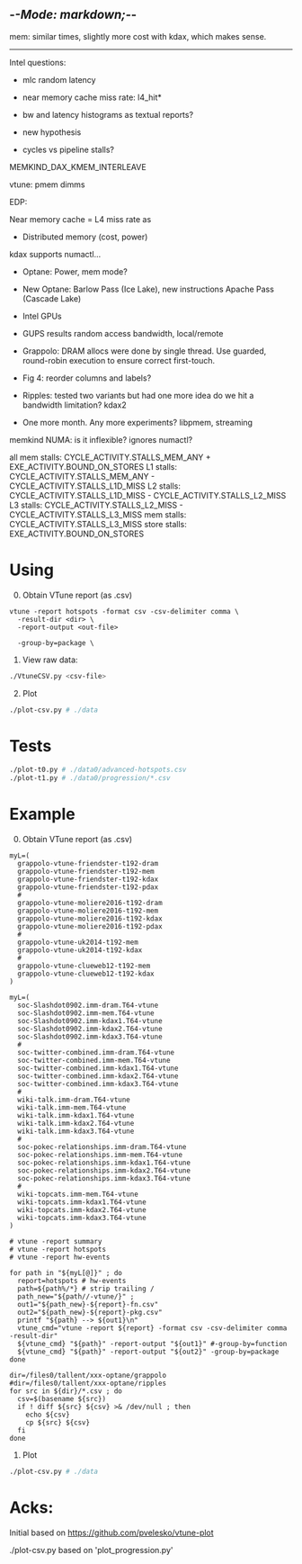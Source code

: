 -*-Mode: markdown;-*-
-----------------------------------------------------------------------------

mem: similar times, slightly more cost with kdax, which makes sense. 

---

Intel questions:
  - mlc random latency
  - near memory cache miss rate: l4_hit*
  - bw and latency histograms as textual reports?
  - new hypothesis

  - cycles vs pipeline stalls?
  
  MEMKIND_DAX_KMEM_INTERLEAVE

vtune: pmem dimms

EDP: 

Near memory cache = L4 miss rate as 


- Distributed memory (cost, power)

kdax supports numactl...

- Optane: Power, mem mode?

- New Optane:
  Barlow Pass (Ice Lake), new instructions
  Apache Pass (Cascade Lake)
  
- Intel GPUs
  

- GUPS results
  random access bandwidth, local/remote


- Grappolo: DRAM allocs were done by single thread. Use guarded, round-robin execution to ensure correct first-touch.


- Fig 4: reorder columns and labels?


- Ripples: tested two variants but had one more idea
  do we hit a bandwidth limitation?
  kdax2
  

- One more month. Any more experiments?
  libpmem, streaming
  

memkind NUMA: is it inflexible? ignores numactl?


all mem stalls: CYCLE_ACTIVITY.STALLS_MEM_ANY + EXE_ACTIVITY.BOUND_ON_STORES
L1 stalls:      CYCLE_ACTIVITY.STALLS_MEM_ANY - CYCLE_ACTIVITY.STALLS_L1D_MISS
L2 stalls:      CYCLE_ACTIVITY.STALLS_L1D_MISS - CYCLE_ACTIVITY.STALLS_L2_MISS
L3 stalls:      CYCLE_ACTIVITY.STALLS_L2_MISS - CYCLE_ACTIVITY.STALLS_L3_MISS
mem stalls:     CYCLE_ACTIVITY.STALLS_L3_MISS
store stalls:   EXE_ACTIVITY.BOUND_ON_STORES



Using
=============================================================================

0. Obtain VTune report (as .csv)

```
vtune -report hotspots -format csv -csv-delimiter comma \
  -result-dir <dir> \
  -report-output <out-file>

  -group-by=package \
```


1. View raw data:

```sh
./VtuneCSV.py <csv-file>
```

2. Plot

```sh
./plot-csv.py # ./data
```

Tests
=============================================================================

```sh
./plot-t0.py # ./data0/advanced-hotspots.csv
./plot-t1.py # ./data0/progression/*.csv
```


Example
=============================================================================

0. Obtain VTune report (as .csv)

```
myL=(
  grappolo-vtune-friendster-t192-dram
  grappolo-vtune-friendster-t192-mem
  grappolo-vtune-friendster-t192-kdax
  grappolo-vtune-friendster-t192-pdax
  #
  grappolo-vtune-moliere2016-t192-dram
  grappolo-vtune-moliere2016-t192-mem
  grappolo-vtune-moliere2016-t192-kdax
  grappolo-vtune-moliere2016-t192-pdax
  #
  grappolo-vtune-uk2014-t192-mem
  grappolo-vtune-uk2014-t192-kdax
  #
  grappolo-vtune-clueweb12-t192-mem
  grappolo-vtune-clueweb12-t192-kdax
)

myL=(
  soc-Slashdot0902.imm-dram.T64-vtune
  soc-Slashdot0902.imm-mem.T64-vtune
  soc-Slashdot0902.imm-kdax1.T64-vtune
  soc-Slashdot0902.imm-kdax2.T64-vtune
  soc-Slashdot0902.imm-kdax3.T64-vtune
  #
  soc-twitter-combined.imm-dram.T64-vtune
  soc-twitter-combined.imm-mem.T64-vtune
  soc-twitter-combined.imm-kdax1.T64-vtune
  soc-twitter-combined.imm-kdax2.T64-vtune
  soc-twitter-combined.imm-kdax3.T64-vtune
  #
  wiki-talk.imm-dram.T64-vtune
  wiki-talk.imm-mem.T64-vtune
  wiki-talk.imm-kdax1.T64-vtune
  wiki-talk.imm-kdax2.T64-vtune
  wiki-talk.imm-kdax3.T64-vtune
  #
  soc-pokec-relationships.imm-dram.T64-vtune
  soc-pokec-relationships.imm-mem.T64-vtune
  soc-pokec-relationships.imm-kdax1.T64-vtune
  soc-pokec-relationships.imm-kdax2.T64-vtune
  soc-pokec-relationships.imm-kdax3.T64-vtune
  #
  wiki-topcats.imm-mem.T64-vtune
  wiki-topcats.imm-kdax1.T64-vtune
  wiki-topcats.imm-kdax2.T64-vtune
  wiki-topcats.imm-kdax3.T64-vtune
)

# vtune -report summary
# vtune -report hotspots
# vtune -report hw-events

for path in "${myL[@]}" ; do
  report=hotspots # hw-events
  path=${path%/*} # strip trailing /
  path_new="${path//-vtune/}" ;
  out1="${path_new}-${report}-fn.csv"
  out2="${path_new}-${report}-pkg.csv"
  printf "${path} --> ${out1}\n"
  vtune_cmd="vtune -report ${report} -format csv -csv-delimiter comma -result-dir"
  ${vtune_cmd} "${path}" -report-output "${out1}" #-group-by=function
  ${vtune_cmd} "${path}" -report-output "${out2}" -group-by=package
done
```

```
dir=/files0/tallent/xxx-optane/grappolo
#dir=/files0/tallent/xxx-optane/ripples
for src in ${dir}/*.csv ; do
  csv=$(basename ${src})
  if ! diff ${src} ${csv} >& /dev/null ; then
    echo ${csv}
    cp ${src} ${csv}
  fi
done
```


1. Plot

```sh
./plot-csv.py # ./data
```


Acks:
=============================================================================

Initial based on https://github.com/pvelesko/vtune-plot

./plot-csv.py based on 'plot_progression.py'
